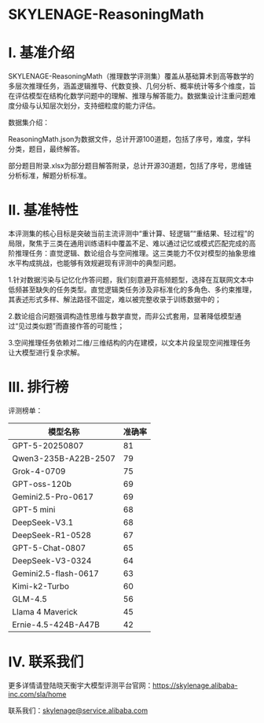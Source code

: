 # SKYLENAGE-ReasoningMath

# I. 基准介绍
SKYLENAGE-ReasoningMath（推理数学评测集）覆盖从基础算术到高等数学的多层次推理任务，涵盖逻辑推导、代数变换、几何分析、概率统计等多个维度，旨在评估模型在结构化数学问题中的理解、推理与解答能力。数据集设计注重问题难度分级与认知层次划分，支持细粒度的能力评估。

数据集介绍：

ReasoningMath.json为数据文件，总计开源100道题，包括了序号，难度，学科分类，题目，最终解答。

部分题目附录.xlsx为部分题目解答附录，总计开源30道题，包括了序号，思维链分析标准，解题分析标准。



# II. 基准特性
本评测集的核心目标是突破当前主流评测中“重计算、轻逻辑”“重结果、轻过程”的局限，聚焦于三类在通用训练语料中覆盖不足、难以通过记忆或模式匹配完成的高阶推理任务：直觉逻辑、数论组合与空间推理。这三类能力不仅对模型的抽象思维水平构成挑战，也能够有效规避现有评测中的典型问题。

1.针对数据污染与记忆化作答问题，我们刻意避开高频题型，选择在互联网文本中低频甚至缺失的任务类型。直觉逻辑类任务涉及非标准化的多角色、多约束推理，其表述形式多样、解法路径不固定，难以被完整收录于训练数据中的；

2.数论组合问题强调构造性思维与数学直觉，而非公式套用，显著降低模型通过“见过类似题”而直接作答的可能性；

3.空间推理任务依赖对二维/三维结构的内在建模，以文本片段呈现空间推理任务让大模型进行复杂求解。

# III. 排行榜
评测榜单：

| 模型名称                       | 准确率    |
|-------------------------------|----------|
| GPT-5-20250807                | 81       |
| Qwen3-235B-A22B-2507          | 79       |
| Grok-4-0709                   | 75       |
| GPT-oss-120b                  | 69       |
| Gemini2.5-Pro-0617            | 69       |
| GPT-5 mini                    | 68       |
| DeepSeek-V3.1                 | 68       |
| DeepSeek-R1-0528              | 67       |
| GPT-5-Chat-0807               | 65       |
| DeepSeek-V3-0324              | 64       |
| Gemini2.5-flash-0617          | 63       |
| Kimi-k2-Turbo                 | 60       |
| GLM-4.5                       | 56       |
| Llama 4 Maverick              | 45       |
| Ernie-4.5-424B-A47B           | 42       |


# IV. 联系我们
更多详情请登陆晓天衡宇大模型评测平台官网：https://skylenage.alibaba-inc.com/sla/home

联系我们：skylenage@service.alibaba.com








